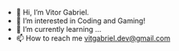- 👋 Hi, I’m Vitor Gabriel.
- 👀 I’m interested in Coding and Gaming!
- 🌱 I’m currently learning ...
- 📫 How to reach me vitgabriel.dev@gmail.com

<!---
vituvitaminadev/vituvitaminadev is a ✨ special ✨ repository because its `README.md` (this file) appears on your GitHub profile.
You can click the Preview link to take a look at your changes.
--->
